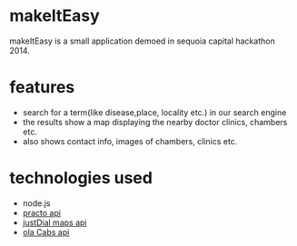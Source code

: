 makeItEasy
==============

makeItEasy is a small application demoed in sequoia capital hackathon 2014.

features
========

- search for a term(like disease,place, locality etc.) in our search engine
- the results show a map displaying the nearby doctor clinics, chambers etc.
- also shows contact info, images of chambers, clinics etc. 

technologies used
=================

- node.js
- [practo api][1]
- [justDial maps api][2]
- [ola Cabs api][3]

[1]: https://developers.practo.com/
[2]: http://hack2014.justdial.com/docs/#!index.md
[3]: http://docs.console.olacabs.com/ola
